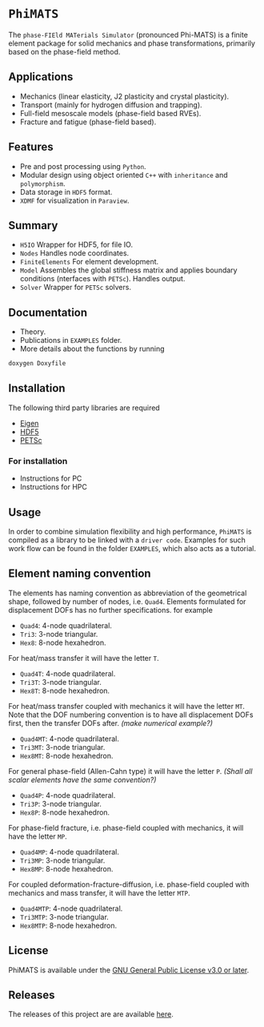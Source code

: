 # `PhiMATS`

The `phase-FIEld MATerials Simulator` (pronounced Phi-MATS) is a finite element package for solid mechanics and phase transformations, primarily based on the phase-field method.

## Applications

- Mechanics (linear elasticity, J2 plasticity and crystal plasticity).
- Transport (mainly for hydrogen diffusion and trapping).
- Full-field mesoscale models (phase-field based RVEs).
- Fracture and fatigue (phase-field based).

## Features

- Pre and post processing using `Python`.
- Modular design using object oriented `C++` with `inheritance` and `polymorphism`.
- Data storage in `HDF5` format.
- `XDMF` for visualization in `Paraview`.

## Summary

- `H5IO` Wrapper for HDF5, for file IO.
- `Nodes` Handles node coordinates.
- `FiniteElements` For element development.
- `Model` Assembles the global stiffness matrix and applies boundary conditions (nterfaces with `PETSc`). Handles output.
- `Solver` Wrapper for `PETSc` solvers. 

## Documentation

- Theory.
- Publications in `EXAMPLES` folder.
- More details about the functions by running

```bash
doxygen Doxyfile
```

## Installation

The following third party libraries are required

- [Eigen](http://eigen.tuxfamily.org)
- [HDF5](https://www.hdfgroup.org/solutions/hdf5/)
- [PETSc](https://www.mcs.anl.gov/petsc/)

### For installation

- Instructions for PC
- Instructions for HPC

## Usage

In order to combine simulation flexibility and high performance, `PhiMATS` is compiled as a library to be linked with a `driver code`. Examples for such work flow can be found in the folder `EXAMPLES`, which also acts as a tutorial.

## Element naming convention

The elements has naming convention as abbreviation of the geometrical shape, followed by number of nodes, i.e. `Quad4`. Elements formulated for displacement DOFs has no further specifications. for example

- `Quad4`: 4-node quadrilateral.
- `Tri3`: 3-node triangular.
- `Hex8`: 8-node hexahedron.

For heat/mass transfer it will have the letter `T`.

- `Quad4T`: 4-node quadrilateral.
- `Tri3T`: 3-node triangular.
- `Hex8T`: 8-node hexahedron.

For heat/mass transfer coupled with mechanics it will have the letter `MT`. Note that the DOF numbering convention is to have all displacement DOFs first, then the transfer DOFs after. *(make numerical example?)*

- `Quad4MT`: 4-node quadrilateral.
- `Tri3MT`: 3-node triangular.
- `Hex8MT`: 8-node hexahedron.

For general phase-field (Allen-Cahn type) it will have the letter `P`. *(Shall all scalar elements have the same convention?)*

- `Quad4P`: 4-node quadrilateral.
- `Tri3P`: 3-node triangular.
- `Hex8P`: 8-node hexahedron.

For phase-field fracture, i.e. phase-field coupled with mechanics, it will have the letter `MP`.

- `Quad4MP`: 4-node quadrilateral.
- `Tri3MP`: 3-node triangular.
- `Hex8MP`: 8-node hexahedron.

For coupled deformation-fracture-diffusion, i.e. phase-field coupled with mechanics and mass transfer, it will have the letter `MTP`.

- `Quad4MTP`: 4-node quadrilateral.
- `Tri3MTP`: 3-node triangular.
- `Hex8MTP`: 8-node hexahedron.

## License

PhiMATS is available under the [GNU General Public License v3.0 or later](https://www.gnu.org/licenses/gpl-3.0.html).

## Releases

The releases of this project are are available [here](https://github.com/AbduKT/PhiMATSFEM).
